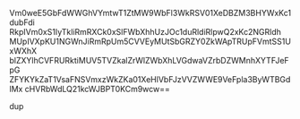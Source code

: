 Vm0weE5GbFdWWGhVYmtwT1ZtMW9WbFl3WkRSV01XeDBZM3BHYWxKc1dubFdi
RkpIVm0xS1IyTkliRmRXCk0xSlFWbXhhUzJOc1duRldiRlpwQ2xKc2NGRldh
MUpIVXpKU1NGWnJiRmRpUm5CVVEyMUtSbGRZY0ZkWApTRUpFVmtSS1UxWXhX
blZXYlhCVFRURktiMUV5TVZkalZrWlZWbXhLVGdwaVZrbDZWMnhXYTFJeFpG
ZFYKYkZaT1VsaFNSVmxzWkZKa01XeHlVbFJzVVZWWE9VeFpla3ByWTBGdlMx
cHVRbWdLQ21kcWJBPT0KCm9wcw==

dup